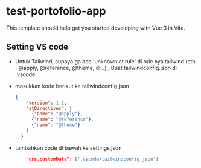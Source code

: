 # test-portofolio-app

This template should help get you started developing with Vue 3 in Vite.

## Setting VS code

<ul>
    <li>
        <p>Untuk Tailwind, supaya ga ada 'unknown at rule' di rule nya tailwind (cth : @apply, @reference, @theme, dll..) , Buat tailwindconfig.json di .vscode</p>
    </li>
    <li>
        <p>masukkan kode berikut ke tailwindconfig.json</p>
    </li>

```json
{
    "version": 1.1,
    "atDirectives": [
      {"name": "@apply"},
      {"name": "@reference"},
      {"name": "@theme"}
    ]
  }
``` 
<li>
        <p>tambahkan code di bawah ke settings.json </p>
</li>

```json
    "css.customData": [".vscode/tailwindconfig.json"] 
```

</ul>

